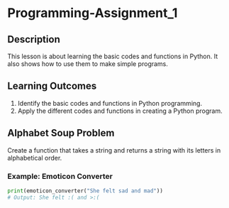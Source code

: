 # Programming-Assignment_1
## Description
This lesson is about learning the basic codes and functions in Python. It also shows how to use them to make simple programs.

## Learning Outcomes
1. Identify the basic codes and functions in Python programming.  
2. Apply the different codes and functions in creating a Python program.

## Alphabet Soup Problem
Create a function that takes a string and returns a string with its letters in alphabetical order.

### Example: Emoticon Converter
```python
print(emoticon_converter("She felt sad and mad"))
# Output: She felt :( and >:(
